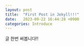 ```yaml
---
layout: post
title:  "First Post in Jekyll!!!"
date:   2023-09-22 16:44:28 +0900
categories: Introduce
---
```

글 한번 써봅니다!!

[jekyll-docs]: https://jekyllrb.com/docs/home
[jekyll-gh]:   https://github.com/jekyll/jekyll
[jekyll-talk]: https://talk.jekyllrb.com/

